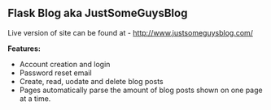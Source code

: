 ## Flask Blog aka JustSomeGuysBlog

Live version of site can be found at - http://www.justsomeguysblog.com/

**Features:**
- Account creation and login
- Password reset email
- Create, read, uodate and delete blog posts
- Pages automatically parse the amount of blog posts shown on one page at a time.
  
  
